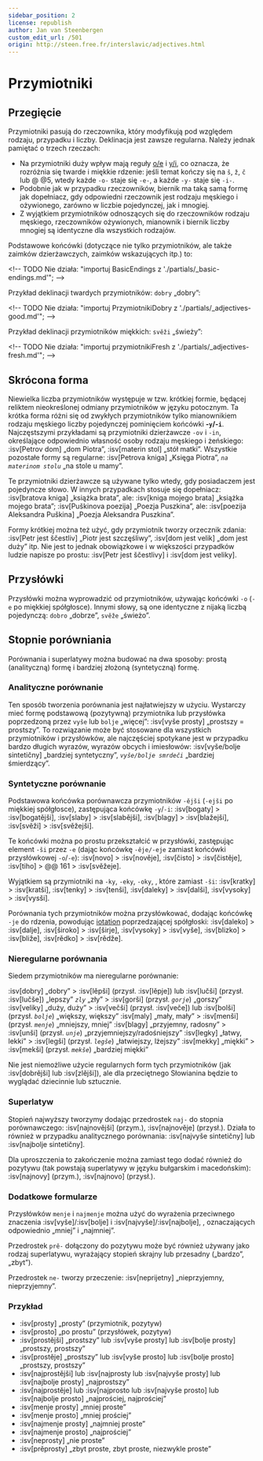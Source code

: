 ```yaml
---
sidebar_position: 2
license: republish
author: Jan van Steenbergen
custom_edit_url: /501
origin: http://steen.free.fr/interslavic/adjectives.html
---
```


# Przymiotniki

## Przegięcie

Przymiotniki pasują do rzeczownika, który modyfikują pod względem rodzaju, przypadku i liczby. Deklinacja jest zawsze regularna. Należy jednak pamiętać o trzech rzeczach:

- Na przymiotniki duży wpływ mają reguły [o/e][1] i [y/i][2], co oznacza, że ​​rozróżnia się twarde i miękkie rdzenie: jeśli temat kończy się na `š`, `ž`, `č`  lub @ @5, wtedy każde `-o-` staje się `-e-`, a każde `-y-` staje się `-i-`.
- Podobnie jak w przypadku rzeczowników, biernik ma taką samą formę jak dopełniacz, gdy odpowiedni rzeczownik jest rodzaju męskiego i ożywionego, zarówno w liczbie pojedynczej, jak i mnogiej.
- Z wyjątkiem przymiotników odnoszących się do rzeczowników rodzaju męskiego, rzeczowników ożywionych, mianownik i biernik liczby mnogiej są identyczne dla wszystkich rodzajów.

Podstawowe końcówki (dotyczące nie tylko przymiotników, ale także zaimków dzierżawczych, zaimków wskazujących itp.) to:

\<!-- TODO Nie działa: "importuj BasicEndings z './partials/\_basic-endings.md'"; -->

Przykład deklinacji twardych przymiotników: `dobry` „dobry”:

\<!-- TODO Nie działa: "importuj PrzymiotnikiDobry z './partials/\_adjectives-good.md'"; -->

Przykład deklinacji przymiotników miękkich: `svěži` „świeży”:

\<!-- TODO Nie działa: "importuj przymiotnikiFresh z './partials/\_adjectives-fresh.md'"; -->

## Skrócona forma

Niewielka liczba przymiotników występuje w tzw. krótkiej formie, będącej reliktem nieokreślonej odmiany przymiotników w języku potocznym. Ta krótka forma różni się od zwykłych przymiotników tylko mianownikiem rodzaju męskiego liczby pojedynczej pominięciem końcówki **-`y`/-`i`**. Najczęstszymi przykładami są przymiotniki dzierżawcze `-ov` i `-in`, określające odpowiednio własność osoby rodzaju męskiego i żeńskiego: :isv[Petrov dom] „dom Piotra”, :isv[materin stol] „stół matki”. Wszystkie pozostałe formy są regularne: :isv[Petrova kniga] „Księga Piotra”, _`na materinom stolu`_ „na stole u mamy”.

Te przymiotniki dzierżawcze są używane tylko wtedy, gdy posiadaczem jest pojedyncze słowo. W innych przypadkach stosuje się dopełniacz: :isv[bratova kniga] „książka brata”, ale: :isv[kniga mojego brata] „książka mojego brata”; :isv[Puškinova poezija] „Poezja Puszkina”, ale: :isv[poezija Aleksandra Puškina] „Poezja Aleksandra Puszkina”.

Formy krótkiej można też użyć, gdy przymiotnik tworzy orzecznik zdania: :isv[Petr jest ščestliv] „Piotr jest szczęśliwy”, :isv[dom jest velik] „dom jest duży” itp. Nie jest to jednak obowiązkowe i w większości przypadków ludzie napisze po prostu: :isv[Petr jest ščestlivy] i :isv[dom jest veliky].

## Przysłówki

Przysłówki można wyprowadzić od przymiotników, używając końcówki `-o` (`-e` po miękkiej spółgłosce). Innymi słowy, są one identyczne z nijaką liczbą pojedynczą: `dobro` „dobrze”, `svěže` „świeżo”.

## Stopnie porówniania

Porównania i superlatywy można budować na dwa sposoby: prostą (analityczną) formę i bardziej złożoną (syntetyczną) formę.

### Analityczne porównanie

Ten sposób tworzenia porównania jest najłatwiejszy w użyciu. Wystarczy mieć formę podstawową (pozytywną) przymiotnika lub przysłówka poprzedzoną przez `vyše` lub `bolje` „więcej”: :isv[vyše prosty] „prostszy = prostszy”. To rozwiązanie może być stosowane dla wszystkich przymiotników i przysłówków, ale najczęściej spotykane jest w przypadku bardzo długich wyrazów, wyrazów obcych i imiesłowów: :isv[vyše/bolje sintetičny] „bardziej syntetyczny”, _`vyše/bolje smrdeči`_ „bardziej śmierdzący”.

### Syntetyczne porównanie

Podstawowa końcówka porównawcza przymiotników `-ějši` (`-ejši` po miękkiej spółgłosce), zastępująca końcówkę `-y`/`-i`: :isv[bogaty] > :isv[bogatějši], :isv[slaby]  > :isv[slabějši], :isv[blagy]  > :isv[blažejši], :isv[svěži]  > :isv[svěžejši].

Te końcówki można po prostu przekształcić w przysłówki, zastępując element `-ši` przez `-e` (dając końcówkę `-ěje/-eje` zamiast końcówki przysłówkowej `-o`/`-e`): :isv[novo] > :isv[nověje], :isv[čisto]  > :isv[čistěje], :isv[tiho]  > @@ 161 > :isv[svěžeje].

Wyjątkiem są przymiotniki na `-ky`, `-eky`, `-oky`, , które zamiast `-ši`: :isv[kratky] > :isv[kratši], :isv[tenky]  > :isv[tenši], :isv[daleky]  > :isv[dalši], :isv[vysoky]  > :isv[vysši].

Porównania tych przymiotników można przysłówkować, dodając końcówkę `-je` do rdzenia, powodując [iotation][3] poprzedzającej spółgłoski: :isv[daleko] > :isv[dalje], :isv[široko]  > :isv[širje], :isv[vysoky]  > :isv[vyše], :isv[blizko]  > :isv[bliže], :isv[rědko]  > :isv[rědže].

### Nieregularne porównania

Siedem przymiotników ma nieregularne porównanie:

:isv[dobry] „dobry” > :isv[lěpši] (przysł. :isv[lěpje]) lub :isv[lučši] (przysł. :isv[lučše]) „lepszy”
_`zly`_ „zły” > :isv[gorši] (przysł. _`gorje`_) „gorszy”
:isv[veliky] „duży, duży” > :isv[večši] (przysł. :isv[veče]) lub :isv[bolši] (przysł. _`bolje`_) „większy, większy”
:isv[maly] „mały, mały” > :isv[menši] (przysł. _`menje`_) „mniejszy, mniej”
:isv[blagy] „przyjemny, radosny” > :isv[unši] (przysł. _`unje`_) „przyjemniejszy/radośniejszy”
:isv[legky] „łatwy, lekki” > :isv[legši] (przysł. _`legše`_) „łatwiejszy, lżejszy”
:isv[mekky] „miękki” > :isv[mekši] (przysł. _`mekše`_) „bardziej miękki”

Nie jest niemożliwe użycie regularnych form tych przymiotników (jak :isv[dobrějši] lub :isv[zlějši]), ale dla przeciętnego Słowianina będzie to wyglądać dziecinnie lub sztucznie.

### Superlatyw

Stopień najwyższy tworzymy dodając przedrostek `naj-` do stopnia porównawczego: :isv[najnovějši] (przym.), :isv[najnověje] (przysł.). Działa to również w przypadku analitycznego porównania: :isv[najvyše sintetičny] lub :isv[najbolje sintetičny].

Dla uproszczenia to zakończenie można zamiast tego dodać również do pozytywu (tak powstają superlatywy w języku bułgarskim i macedońskim): :isv[najnovy] (przym.), :isv[najnovo] (przysł.).

### Dodatkowe formularze

Przysłówków `menje` i `najmenje` można użyć do wyrażenia przeciwnego znaczenia :isv[vyše]/:isv[bolje]  i :isv[najvyše]/:isv[najbolje], , oznaczających odpowiednio „mniej” i „najmniej”.

Przedrostek `prě-` dołączony do pozytywu może być również używany jako rodzaj superlatywu, wyrażający stopień skrajny lub przesadny („bardzo”, „zbyt”).

Przedrostek `ne-` tworzy przeczenie: :isv[neprijetny] „nieprzyjemny, nieprzyjemny”.

### Przykład

- :isv[prosty] „prosty” (przymiotnik, pozytyw)
- :isv[prosto] „po prostu” (przysłówek, pozytyw)
- :isv[prostějši] „prostszy” lub :isv[vyše prosty] lub :isv[bolje prosty] „prostszy, prostszy”
- :isv[prostěje] „prostszy” lub :isv[vyše prosto] lub :isv[bolje prosto] „prostszy, prostszy”
- :isv[najprostějši] lub :isv\[najprosty lub :isv[najvyše prosty] lub :isv[najbolje prosty] „najprostszy”
- :isv[najprostěje] lub :isv\[najprosto lub :isv[najvyše prosto] lub :isv[najbolje prosto] „najprościej, najprościej”
- :isv[menje prosty] „mniej proste”
- :isv[menje prosto] „mniej prościej”
- :isv[najmenje prosty] „najmniej proste”
- :isv[najmenje prosto] „najprościej”
- :isv[neprosty] „nie proste”
- :isv[prěprosty] „zbyt proste, zbyt proste, niezwykle proste”

[1]: ../phonology.md#o

[2]: ../phonology.md#y

[3]: ../phonology.md#iotation

